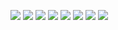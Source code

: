 ![](https://github.com/jasleen101010/Guest-Lectures/blob/main/Swags/Beta%20Swag.jpeg)
![](https://github.com/jasleen101010/Guest-Lectures/blob/main/Swags/Codecademu%20Tee.jpg)
![](https://github.com/jasleen101010/Guest-Lectures/blob/main/Swags/Gold%20MLSA%20Kit.jpg)
![](https://github.com/jasleen101010/Guest-Lectures/blob/main/Swags/Hacktober%20Fest%20Tee.jpg)
![](https://github.com/jasleen101010/Guest-Lectures/blob/main/Swags/Judge%20Gift.jpg)
![](https://github.com/jasleen101010/Guest-Lectures/blob/main/Swags/Judge%20Gift%202.jpg)
![](https://github.com/jasleen101010/Guest-Lectures/blob/main/Swags/Microsoft%20Reactor%20Swags.jpg)
![](https://github.com/jasleen101010/Guest-Lectures/blob/main/Swags/Scaler%20Swag.jpg)
